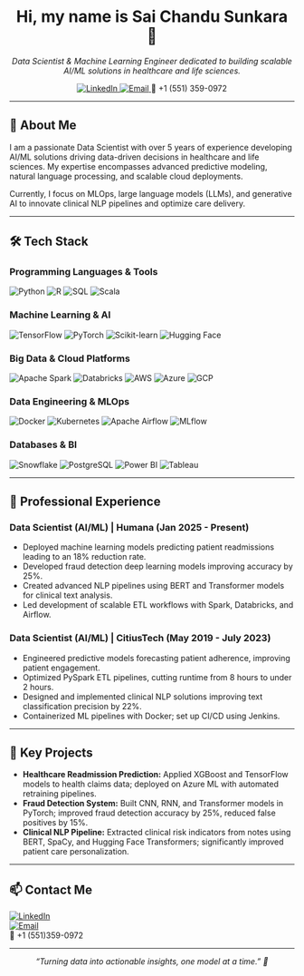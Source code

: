<!-- Header -->
<h1 align="center">Hi, my name is Sai Chandu Sunkara 👋</h1>
<p align="center">
  <em>Data Scientist & Machine Learning Engineer dedicated to building scalable AI/ML solutions in healthcare and life sciences.</em>
</p>
<p align="center">
  <a href="https://www.linkedin.com/in/sunkara-sai-chandu/">
    <img alt="LinkedIn" src="https://img.shields.io/badge/LinkedIn-0077B5?style=flat-square&logo=linkedin&logoColor=white" />
  </a>
  <a href="mailto:saichandusunkara1998@gmail.com">
    <img alt="Email" src="https://img.shields.io/badge/Email-D14836?style=flat-square&logo=gmail&logoColor=white" />
  </a>
  <span>📱 +1 (551) 359-0972</span>
</p>

---

## 🚀 About Me

I am a passionate Data Scientist with over 5 years of experience developing AI/ML solutions driving data-driven decisions in healthcare and life sciences. My expertise encompasses advanced predictive modeling, natural language processing, and scalable cloud deployments.

Currently, I focus on MLOps, large language models (LLMs), and generative AI to innovate clinical NLP pipelines and optimize care delivery.

---

## 🛠️ Tech Stack

### Programming Languages & Tools
![Python](https://img.shields.io/badge/Python-3776AB?logo=python&logoColor=white)
![R](https://img.shields.io/badge/R-276DC3?logo=r&logoColor=white)
![SQL](https://img.shields.io/badge/SQL-4479A1?logo=postgresql&logoColor=white)
![Scala](https://img.shields.io/badge/Scala-DC322F?logo=scala&logoColor=white)

### Machine Learning & AI
![TensorFlow](https://img.shields.io/badge/TensorFlow-FF6F00?logo=tensorflow&logoColor=white)
![PyTorch](https://img.shields.io/badge/PyTorch-EE4C2C?logo=pytorch&logoColor=white)
![Scikit-learn](https://img.shields.io/badge/Scikit--Learn-F7931E?logo=scikitlearn&logoColor=white)
![Hugging Face](https://img.shields.io/badge/HuggingFace-FFD21E?logo=huggingface&logoColor=black)

### Big Data & Cloud Platforms
![Apache Spark](https://img.shields.io/badge/Apache_Spark-E25A1C?logo=apachespark&logoColor=white)
![Databricks](https://img.shields.io/badge/Databricks-FF3621?logo=databricks&logoColor=white)
![AWS](https://img.shields.io/badge/AWS-232F3E?logo=amazonaws&logoColor=white)
![Azure](https://img.shields.io/badge/Azure-0078D4?logo=microsoftazure&logoColor=white)
![GCP](https://img.shields.io/badge/GCP-4285F4?logo=googlecloud&logoColor=white)

### Data Engineering & MLOps
![Docker](https://img.shields.io/badge/Docker-2496ED?logo=docker&logoColor=white)
![Kubernetes](https://img.shields.io/badge/Kubernetes-326CE5?logo=kubernetes&logoColor=white)
![Apache Airflow](https://img.shields.io/badge/Apache_Airflow-017CEE?logo=apacheairflow&logoColor=white)
![MLflow](https://img.shields.io/badge/MLflow-0194E2?logo=mlflow&logoColor=white)

### Databases & BI
![Snowflake](https://img.shields.io/badge/Snowflake-29B5E8?logo=snowflake&logoColor=white)
![PostgreSQL](https://img.shields.io/badge/PostgreSQL-336791?logo=postgresql&logoColor=white)
![Power BI](https://img.shields.io/badge/Power_BI-F2C811?logo=powerbi&logoColor=black)
![Tableau](https://img.shields.io/badge/Tableau-E97627?logo=tableau&logoColor=white)

---

## 💼 Professional Experience

### Data Scientist (AI/ML) | Humana (Jan 2025 - Present)  
- Deployed machine learning models predicting patient readmissions leading to an 18% reduction rate.  
- Developed fraud detection deep learning models improving accuracy by 25%.  
- Created advanced NLP pipelines using BERT and Transformer models for clinical text analysis.  
- Led development of scalable ETL workflows with Spark, Databricks, and Airflow.

### Data Scientist (AI/ML) | CitiusTech (May 2019 - July 2023)  
- Engineered predictive models forecasting patient adherence, improving patient engagement.  
- Optimized PySpark ETL pipelines, cutting runtime from 8 hours to under 2 hours.  
- Designed and implemented clinical NLP solutions improving text classification precision by 22%.  
- Containerized ML pipelines with Docker; set up CI/CD using Jenkins.

---

## 🎯 Key Projects

- **Healthcare Readmission Prediction:** Applied XGBoost and TensorFlow models to health claims data; deployed on Azure ML with automated retraining pipelines.  
- **Fraud Detection System:** Built CNN, RNN, and Transformer models in PyTorch; improved fraud detection accuracy by 25%, reduced false positives by 15%.  
- **Clinical NLP Pipeline:** Extracted clinical risk indicators from notes using BERT, SpaCy, and Hugging Face Transformers; significantly improved patient care personalization.

---

## 📫 Contact Me

[![LinkedIn](https://img.shields.io/badge/LinkedIn-0077B5?logo=linkedin&logoColor=white)](https://www.linkedin.com/in/sunkara-sai-chandu/)  
[![Email](https://img.shields.io/badge/Email-D14836?logo=gmail&logoColor=white)](mailto:saichandusunkara1998@gmail.com)  
📱 +1 (551)359-0972

---

<p align="center"><em>“Turning data into actionable insights, one model at a time.” 🚀</em></p>
